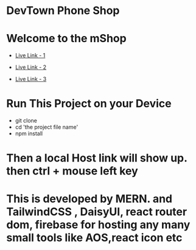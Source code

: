 # DevTown Phone Shop
# Welcome to the mShop

- [Live Link - 1](https://devtown-726d8.firebaseapp.com/) 

- [Live Link - 2](https://devtown-726d8.web.app/) 

- [Live Link - 3](https://65872d85caaaa7b191ca9082--cheerful-faloodeh-f1d3ec.netlify.app/) 



# Run This Project on your Device

- git clone 
- cd 'the project file name'
- npm install

<h1>Then a local Host link will show up. then ctrl + mouse left key</h1>


<h1>This is developed by MERN.      and TailwindCSS , DaisyUI, react router dom, firebase for hosting any many small tools like AOS,react icon etc </h1>

